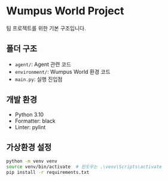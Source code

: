 # Wumpus World Project

팀 프로젝트를 위한 기본 구조입니다.

## 폴더 구조
- `agent/`: Agent 관련 코드
- `environment/`: Wumpus World 환경 코드
- `main.py`: 실행 진입점

## 개발 환경
- Python 3.10
- Formatter: black
- Linter: pylint

## 가상환경 설정
```bash
python -m venv venv
source venv/bin/activate  # 윈도우는 .\venv\Scripts\activate
pip install -r requirements.txt